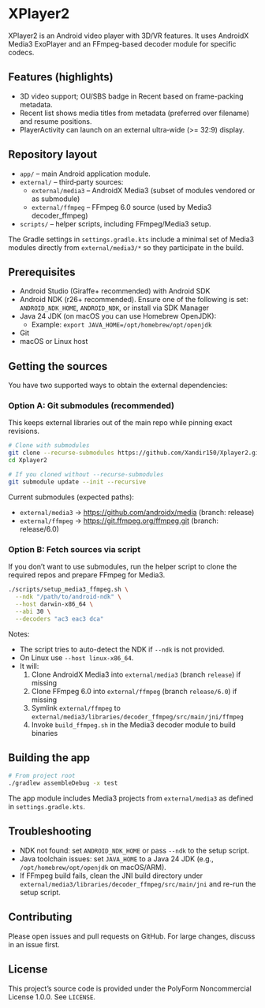 # XPlayer2

XPlayer2 is an Android video player with 3D/VR features. It uses AndroidX Media3 ExoPlayer and an FFmpeg-based decoder module for specific codecs.

## Features (highlights)
- 3D video support; OU/SBS badge in Recent based on frame-packing metadata.
- Recent list shows media titles from metadata (preferred over filename) and resume positions.
- PlayerActivity can launch on an external ultra‑wide (>= 32:9) display.

## Repository layout
- `app/` – main Android application module.
- `external/` – third‑party sources:
  - `external/media3` – AndroidX Media3 (subset of modules vendored or as submodule)
  - `external/ffmpeg` – FFmpeg 6.0 source (used by Media3 decoder_ffmpeg)
- `scripts/` – helper scripts, including FFmpeg/Media3 setup.

The Gradle settings in `settings.gradle.kts` include a minimal set of Media3 modules directly from `external/media3/*` so they participate in the build.

## Prerequisites
- Android Studio (Giraffe+ recommended) with Android SDK
- Android NDK (r26+ recommended). Ensure one of the following is set: `ANDROID_NDK_HOME`, `ANDROID_NDK`, or install via SDK Manager
- Java 24 JDK (on macOS you can use Homebrew OpenJDK):
  - Example: `export JAVA_HOME=/opt/homebrew/opt/openjdk`
- Git
- macOS or Linux host

## Getting the sources
You have two supported ways to obtain the external dependencies:

### Option A: Git submodules (recommended)
This keeps external libraries out of the main repo while pinning exact revisions.

```bash
# Clone with submodules
git clone --recurse-submodules https://github.com/Xandir150/Xplayer2.git
cd Xplayer2

# If you cloned without --recurse-submodules
git submodule update --init --recursive
```

Current submodules (expected paths):
- `external/media3` -> https://github.com/androidx/media (branch: release)
- `external/ffmpeg` -> https://git.ffmpeg.org/ffmpeg.git (branch: release/6.0)

### Option B: Fetch sources via script
If you don’t want to use submodules, run the helper script to clone the required repos and prepare FFmpeg for Media3.

```bash
./scripts/setup_media3_ffmpeg.sh \
  --ndk "/path/to/android-ndk" \
  --host darwin-x86_64 \
  --abi 30 \
  --decoders "ac3 eac3 dca"
```

Notes:
- The script tries to auto-detect the NDK if `--ndk` is not provided.
- On Linux use `--host linux-x86_64`.
- It will:
  1) Clone AndroidX Media3 into `external/media3` (branch `release`) if missing
  2) Clone FFmpeg 6.0 into `external/ffmpeg` (branch `release/6.0`) if missing
  3) Symlink `external/ffmpeg` to `external/media3/libraries/decoder_ffmpeg/src/main/jni/ffmpeg`
  4) Invoke `build_ffmpeg.sh` in the Media3 decoder module to build binaries

## Building the app
```bash
# From project root
./gradlew assembleDebug -x test
```
The app module includes Media3 projects from `external/media3` as defined in `settings.gradle.kts`.

## Troubleshooting
- NDK not found: set `ANDROID_NDK_HOME` or pass `--ndk` to the setup script.
- Java toolchain issues: set `JAVA_HOME` to a Java 24 JDK (e.g., `/opt/homebrew/opt/openjdk` on macOS/ARM).
- If FFmpeg build fails, clean the JNI build directory under `external/media3/libraries/decoder_ffmpeg/src/main/jni` and re-run the setup script.

## Contributing
Please open issues and pull requests on GitHub. For large changes, discuss in an issue first.

## License
This project’s source code is provided under the PolyForm Noncommercial License 1.0.0. See `LICENSE`.
